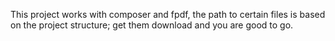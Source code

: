 This project works with composer and fpdf, the path to certain files is based on the project structure;
get them download and you are good to go.
